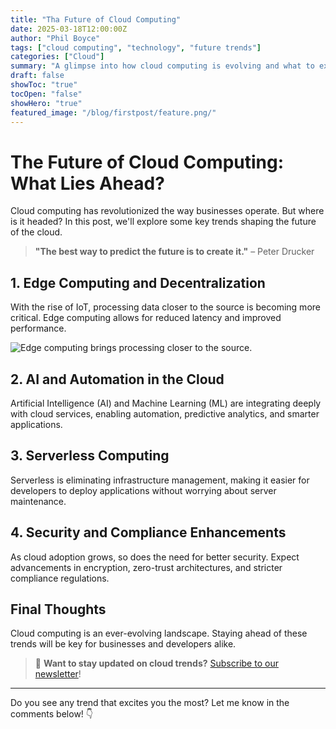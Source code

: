 ```yaml
---
title: "Tha Future of Cloud Computing"
date: 2025-03-18T12:00:00Z
author: "Phil Boyce"
tags: ["cloud computing", "technology", "future trends"]
categories: ["Cloud"]
summary: "A glimpse into how cloud computing is evolving and what to expect in the near future."
draft: false
showToc: "true"
tocOpen: "false"
showHero: "true"
featured_image: "/blog/firstpost/feature.png/"
---
```


# The Future of Cloud Computing: What Lies Ahead?

Cloud computing has revolutionized the way businesses operate. But where is it headed? In this post, we'll explore some key trends shaping the future of the cloud.

> **"The best way to predict the future is to create it."** – Peter Drucker

## 1. Edge Computing and Decentralization
With the rise of IoT, processing data closer to the source is becoming more critical. Edge computing allows for reduced latency and improved performance.

![Edge computing brings processing closer to the source.](/images/edge-computing.webp)

## 2. AI and Automation in the Cloud
Artificial Intelligence (AI) and Machine Learning (ML) are integrating deeply with cloud services, enabling automation, predictive analytics, and smarter applications.

## 3. Serverless Computing
Serverless is eliminating infrastructure management, making it easier for developers to deploy applications without worrying about server maintenance.

## 4. Security and Compliance Enhancements
As cloud adoption grows, so does the need for better security. Expect advancements in encryption, zero-trust architectures, and stricter compliance regulations.

## Final Thoughts
Cloud computing is an ever-evolving landscape. Staying ahead of these trends will be key for businesses and developers alike.

> 🚀 **Want to stay updated on cloud trends?** [Subscribe to our newsletter](/subscribe)!

---

Do you see any trend that excites you the most? Let me know in the comments below! 👇